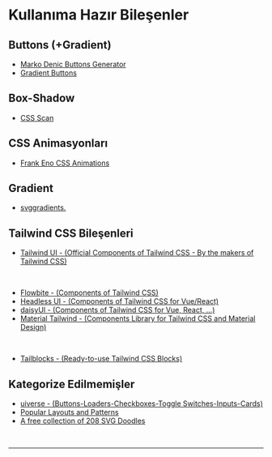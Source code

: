 # Kullanıma Hazır Bileşenler

## Buttons (+Gradient)

- [Marko Denic Buttons Generator](https://markodenic.com/tools/buttons-generator/)
- [Gradient Buttons](https://gradientbuttons.colorion.co/)

## Box-Shadow

- [CSS Scan](https://getcssscan.com/css-box-shadow-examples)

## CSS Animasyonları

- [Frank Eno CSS Animations](https://xsgames.co/animatiss/?ref=producthunt)

## Gradient

- [svggradients.](https://svggradients.com/)

## Tailwind CSS Bileşenleri

- [Tailwind UI - (Official Components of Tailwind CSS - By the makers of Tailwind CSS)](https://tailwindui.com/)

<br>

- [Flowbite - (Components of Tailwind CSS)](https://flowbite.com/)
- [Headless UI - (Components of Tailwind CSS for Vue/React)](https://headlessui.com/)
- [daisyUI - (Components of Tailwind CSS for Vue, React, ...)](https://daisyui.com/)
- [Material Tailwind - (Components Library for Tailwind CSS and Material Design)](https://www.material-tailwind.com/)

<br>

- [Tailblocks - (Ready-to-use Tailwind CSS Blocks)](https://tailblocks.cc/)

## Kategorize Edilmemişler

- [uiverse - (Buttons-Loaders-Checkboxes-Toggle Switches-Inputs-Cards)](https://uiverse.io/)
- [Popular Layouts and Patterns](https://csslayout.io/)
- [A free collection of 208 SVG Doodles](https://svgdoodles.com)

<br>

---
